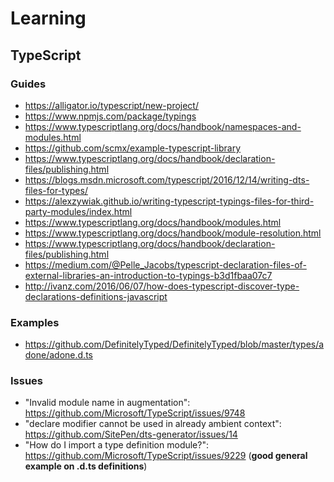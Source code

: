 # Learning

## TypeScript

### Guides

- https://alligator.io/typescript/new-project/
- https://www.npmjs.com/package/typings
- https://www.typescriptlang.org/docs/handbook/namespaces-and-modules.html
- https://github.com/scmx/example-typescript-library
- https://www.typescriptlang.org/docs/handbook/declaration-files/publishing.html
- https://blogs.msdn.microsoft.com/typescript/2016/12/14/writing-dts-files-for-types/
- https://alexzywiak.github.io/writing-typescript-typings-files-for-third-party-modules/index.html
- https://www.typescriptlang.org/docs/handbook/modules.html
- https://www.typescriptlang.org/docs/handbook/module-resolution.html
- https://www.typescriptlang.org/docs/handbook/declaration-files/publishing.html
- https://medium.com/@Pelle_Jacobs/typescript-declaration-files-of-external-libraries-an-introduction-to-typings-b3d1fbaa07c7
- http://ivanz.com/2016/06/07/how-does-typescript-discover-type-declarations-definitions-javascript

### Examples

- https://github.com/DefinitelyTyped/DefinitelyTyped/blob/master/types/adone/adone.d.ts

### Issues

- "Invalid module name in augmentation": https://github.com/Microsoft/TypeScript/issues/9748
- "declare modifier cannot be used in already ambient context": https://github.com/SitePen/dts-generator/issues/14
- "How do I import a type definition module?": https://github.com/Microsoft/TypeScript/issues/9229 (**good general example on .d.ts definitions**)
